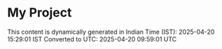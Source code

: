 # My Project

This content is dynamically generated in Indian Time (IST): 2025-04-20 15:29:01 IST
Converted to UTC: 2025-04-20 09:59:01 UTC
